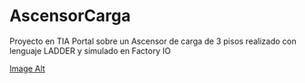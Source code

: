 # AscensorCarga
Proyecto en TIA Portal sobre un Ascensor de carga de 3 pisos realizado con lenguaje LADDER y simulado en Factory IO

[Image Alt](https://github.com/PedroSilva2612/AscensorCarga/blob/2f05314057f9502b411c50355d81592bf1089e3a/ascensor%20de%20carga.png)
